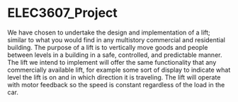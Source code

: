 # ELEC3607_Project
We have chosen to undertake the design and implementation of a lift; similar to what you would find in any multistory commercial and residential building. The purpose of a lift is to vertically move goods and people between levels in a building in a safe, controlled, and predictable manner. The lift we intend to implement will offer the same functionality that any commercially available lift, for example some sort of display to indicate what level the lift is on and in which direction it is traveling. The lift will operate with motor feedback so the speed is constant regardless of the load in the car.
